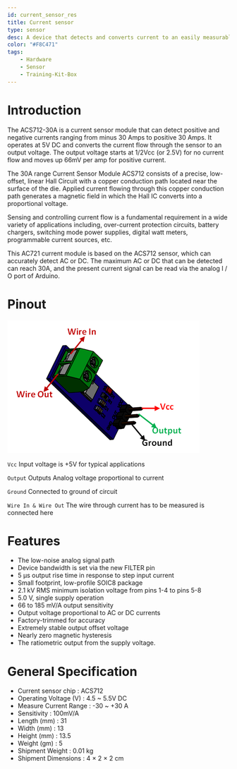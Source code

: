 ```yaml
---
id: current_sensor_res
title: Current sensor
type: sensor
desc: A device that detects and converts current to an easily measurable output voltage
color: "#F8C471"
tags:
    - Hardware
    - Sensor
    - Training-Kit-Box
---
```


# Introduction
The ACS712-30A is a current sensor module that can detect positive and negative currents ranging from minus 30 Amps to positive 30 Amps. It operates at 5V DC and converts the current flow through the sensor to an output voltage. The output voltage starts at 1/2Vcc (or 2.5V) for no current flow and moves up 66mV per amp for positive current.

The 30A range Current Sensor Module ACS712 consists of a precise, low-offset, linear Hall Circuit with a copper conduction path located near the surface of the die. Applied current flowing through this copper conduction path generates a magnetic field in which the Hall IC converts into a proportional voltage.

Sensing and controlling current flow is a fundamental requirement in a wide variety of applications including, over-current protection circuits, battery chargers, switching mode power supplies, digital watt meters, programmable current sources, etc.

This AC721 current module is based on the ACS712 sensor, which can accurately detect AC or DC. The maximum AC or DC that can be detected can reach 30A, and the present current signal can be read via the analog I / O port of Arduino.

# Pinout

![Current Sensor pinout](img/ACS712-Current-Sensor-Pinout.png)

`Vcc` Input voltage is +5V for typical applications

`Output` Outputs Analog voltage proportional to current

`Ground` Connected to ground of circuit

`Wire In & Wire Out` The wire through current has to be measured is connected here

# Features

- The low-noise analog signal path
- Device bandwidth is set via the new FILTER pin
- 5 µs output rise time in response to step input current
- Small footprint, low-profile SOIC8 package
- 2.1 kV RMS minimum isolation voltage from pins 1-4 to pins 5-8
- 5.0 V, single supply operation
- 66 to 185 mV/A output sensitivity
- Output voltage proportional to AC or DC currents
- Factory-trimmed for accuracy
- Extremely stable output offset voltage
- Nearly zero magnetic hysteresis
- The ratiometric output from the supply voltage.

# General Specification
- Current sensor chip : ACS712
- Operating Voltage (V) :	4.5 ~ 5.5V DC
- Measure Current Range :	-30 ~ +30 A
- Sensitivity :	100mV/A
- Length (mm) :	31
- Width (mm) :	13
- Height (mm) :	13.5
- Weight (gm) :	5
- Shipment Weight :	0.01 kg
- Shipment Dimensions :	4 × 2 × 2 cm